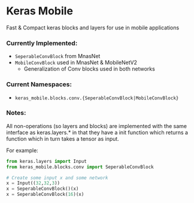# Keras Mobile
Fast &amp; Compact keras blocks and layers for use in mobile applications

### Currently Implemented:
* `SeperableConvBlock` from MnasNet
* `MobileConvBlock` used in MnasNet & MobileNetV2
    * Generalization of Conv blocks used in both networks

### Current Namespaces:
* `keras_mobile.blocks.conv.{SeperableConvBlock|MobileConvBlock}`

### Notes:
All non-operations (so layers and blocks) are implemented with the same interface as keras.layers.* in that they have a init function which returns a function which in turn takes a tensor as input.

For example:
```py
from keras.layers import Input
from keras_mobile.blocks.conv import SeperableConvBlock

# Create some input x and some network
x = Input((32,32,3))
x = SeperableConvBlock()(x)
x = SeperableConvBlock(16)(x)
```